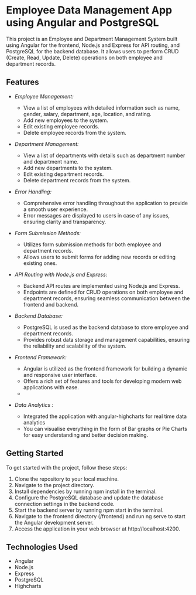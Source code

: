 # Employee Data Management App using Angular and PostgreSQL

This project is an Employee and Department Management System built using Angular for the frontend, Node.js and Express for API routing, and PostgreSQL for the backend database. It allows users to perform CRUD (Create, Read, Update, Delete) operations on both employee and department records.

## Features

- *Employee Management:*
  - View a list of employees with detailed information such as name, gender, salary, department, age, location, and rating.
  - Add new employees to the system.
  - Edit existing employee records.
  - Delete employee records from the system.

- *Department Management:*
  - View a list of departments with details such as department number and department name.
  - Add new departments to the system.
  - Edit existing department records.
  - Delete department records from the system.

- *Error Handling:*
  - Comprehensive error handling throughout the application to provide a smooth user experience.
  - Error messages are displayed to users in case of any issues, ensuring clarity and transparency.

- *Form Submission Methods:*
  - Utilizes form submission methods for both employee and department records.
  - Allows users to submit forms for adding new records or editing existing ones.

- *API Routing with Node.js and Express:*
  - Backend API routes are implemented using Node.js and Express.
  - Endpoints are defined for CRUD operations on both employee and department records, ensuring seamless communication between the frontend and backend.

- *Backend Database:*
  - PostgreSQL is used as the backend database to store employee and department records.
  - Provides robust data storage and management capabilities, ensuring the reliability and scalability of the system.

- *Frontend Framework:*
  - Angular is utilized as the frontend framework for building a dynamic and responsive user interface.
  - Offers a rich set of features and tools for developing modern web applications with ease.
  - 
- *Data Analytics :*
  - Integrated the application with angular-highcharts for real time data analytics
  - You can visualise everything in the form of Bar graphs or Pie Charts for easy understanding and better decision making.


## Getting Started

To get started with the project, follow these steps:

1. Clone the repository to your local machine.
2. Navigate to the project directory.
3. Install dependencies by running npm install in the terminal.
4. Configure the PostgreSQL database and update the database connection settings in the backend code.
5. Start the backend server by running npm start in the terminal.
6. Navigate to the frontend directory (/frontend) and run ng serve to start the Angular development server.
7. Access the application in your web browser at http://localhost:4200.

## Technologies Used

- Angular
- Node.js
- Express
- PostgreSQL
- Highcharts
  
